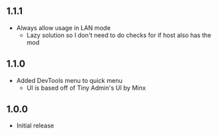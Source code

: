 ## 1.1.1

- Always allow usage in LAN mode
    - Lazy solution so I don't need to do checks for if host also has the mod

## 1.1.0

- Added DevTools menu to quick menu
    - UI is based off of Tiny Admin's UI by Minx

## 1.0.0

- Initial release